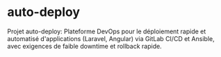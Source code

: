 # auto-deploy
Projet auto-deploy: Plateforme DevOps pour le déploiement rapide et automatisé d'applications (Laravel, Angular) via GitLab CI/CD et Ansible, avec exigences de faible downtime et rollback rapide.
